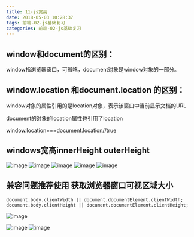 ```yaml
---
title: 11-js宽高
date: 2018-05-03 10:28:37
tags: 前端-02-js基础复习
categories: 前端-02-js基础复习
---
```

## window和document的区别：

window指浏览器窗口，可省咯，document对象是window对象的一部分。

## window.location 和document.location 的区别：
window对象的属性引用的是location对象，表示该窗口中当前显示文档的URL

document的对象的location属性也引用了location

window.location===document.location//true

## windows宽高innerHeight  outerHeight

![image](http://img.mukewang.com/5859145f000183d212800720.jpg)
![image](http://img.mukewang.com/5847cf1c0001f7d312800720.jpg)
![image](http://img.mukewang.com/5836657b0001604712800720.jpg)
![image](http://img.mukewang.com/5837dc4e0001423112800720.jpg)
![image](http://img.mukewang.com/5847cfe10001d03712800720.jpg)

## 兼容问题推荐使用 获取浏览器窗口可视区域大小

```
document.body.clientWidth || document.documentElement.clientWidth;
document.body.clientHeight || document.documentElement.clientHeight;
```
![image](http://img.mukewang.com/58468a4200016af112800720.jpg)

![image](http://img.mukewang.com/58520071000138a712800720.jpg)
![image](http://img.mukewang.com/5805ba1900014d3c12800720.jpg)

